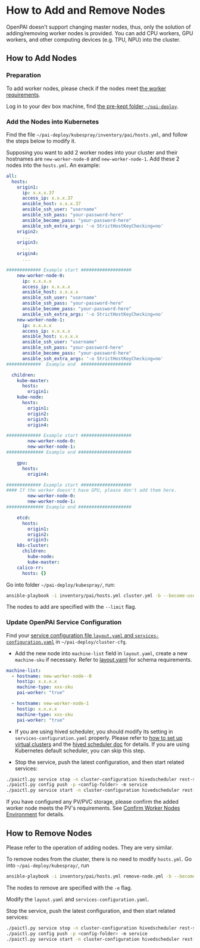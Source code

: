 # How to Add and Remove Nodes

OpenPAI doesn't support changing master nodes, thus, only the solution of adding/removing worker nodes is provided. You can add CPU workers, GPU workers, and other computing devices (e.g. TPU, NPU) into the cluster.

## How to Add Nodes

### Preparation

To add worker nodes, please check if the nodes meet [the worker requirements](./installation-guide.md##installation-requirements).

Log in to your dev box machine, find [the pre-kept folder `~/pai-deploy`](./installation-guide.md#keep-a-folder).

### Add the Nodes into Kubernetes

Find the file `~/pai-deploy/kubespray/inventory/pai/hosts.yml`, and follow the steps below to modify it. 

Supposing you want to add 2 worker nodes into your cluster and their hostnames are `new-worker-node-0` and `new-worker-node-1`.  Add these 2 nodes into the `hosts.yml`. An example:

```yaml
all:
  hosts:
    origin1:
      ip: x.x.x.37
      access_ip: x.x.x.37
      ansible_host: x.x.x.37
      ansible_ssh_user: "username"
      ansible_ssh_pass: "your-password-here"
      ansible_become_pass: "your-password-here"
      ansible_ssh_extra_args: '-o StrictHostKeyChecking=no'
    origin2:
      ...
    origin3:
      ...
    origin4:
      ...

############# Example start ################### 
    new-worker-node-0:
      ip: x.x.x.x
      access_ip: x.x.x.x
      ansible_host: x.x.x.x
      ansible_ssh_user: "username"
      ansible_ssh_pass: "your-password-here"
      ansible_become_pass: "your-password-here"
      ansible_ssh_extra_args: '-o StrictHostKeyChecking=no'
    new-worker-node-1:
      ip: x.x.x.x
      access_ip: x.x.x.x
      ansible_host: x.x.x.x
      ansible_ssh_user: "username"
      ansible_ssh_pass: "your-password-here"
      ansible_become_pass: "your-password-here"
      ansible_ssh_extra_args: '-o StrictHostKeyChecking=no'
#############  Example end  ###################

  children:
    kube-master:
      hosts:
        origin1:
    kube-node:
      hosts:
        origin1:
        origin2:
        origin3:
        origin4:

############# Example start ################### 
        new-worker-node-0:
        new-worker-node-1:
############## Example end #################### 

    gpu:
      hosts:
        origin4:

############# Example start ################### 
#### If the worker doesn't have GPU, please don't add them here.
        new-worker-node-0:
        new-worker-node-1:
############## Example end #################### 

    etcd:
      hosts:
        origin1:
        origin2:
        origin3:
    k8s-cluster:
      children:
        kube-node:
        kube-master:
    calico-rr:
      hosts: {}
``` 

Go into folder `~/pai-deploy/kubespray/`, run:

```bash
ansible-playbook -i inventory/pai/hosts.yml cluster.yml -b --become-user=root --limit=new-worker-node-0,new-worker-node-1 -e "@inventory/pai/openpai.yml"
```

The nodes to add are specified with the `--limit` flag.

### Update OpenPAI Service Configuration

Find your [service configuration file `layout.yaml` and `services-configuration.yaml`](./basic-management-operations.md#pai-service-management-and-paictl) in  `~/pai-deploy/cluster-cfg`.

- Add the new node into `machine-list` field in `layout.yaml`, create a new `machine-sku` if necessary. Refer to [layout.yaml](./installation-guide.md#layoutyaml-format) for schema requirements.

```yaml
machine-list:
  - hostname: new-worker-node--0
    hostip: x.x.x.x
    machine-type: xxx-sku
    pai-worker: "true"

  - hostname: new-worker-node-1
    hostip: x.x.x.x
    machine-type: xxx-sku
    pai-worker: "true"
```

- If you are using hived scheduler, you should modify its setting in `services-configuration.yaml` properly. Please refer to [how to set up virtual clusters](./how-to-set-up-virtual-clusters.md) and the [hived scheduler doc](https://github.com/microsoft/hivedscheduler/blob/master/doc/user-manual.md) for details. If you are using Kubernetes default scheduler, you can skip this step.

- Stop the service, push the latest configuration, and then start related services:

```bash
./paictl.py service stop -n cluster-configuration hivedscheduler rest-server job-exporter
./paictl.py config push -p <config-folder> -m service
./paictl.py service start -n cluster-configuration hivedscheduler rest-server job-exporter
```

If you have configured any PV/PVC storage, please confirm the added worker node meets the PV's requirements. See [Confirm Worker Nodes Environment](./how-to-set-up-storage.md#confirm-environment-on-worker-nodes) for details.

## How to Remove Nodes

Please refer to the operation of adding nodes. They are very similar.

To remove nodes from the cluster, there is no need to modify `hosts.yml`. 
Go into `~/pai-deploy/kubespray/`, run

```bash
ansible-playbook -i inventory/pai/hosts.yml remove-node.yml -b --become-user=root -e "node=worker-node-to-remove-0,worker-node-to-remove-1" -e "@inventory/pai/openpai.yml"
``` 

The nodes to remove are specified with the `-e` flag.

Modify the `layout.yaml` and `services-configuration.yaml`.

Stop the service, push the latest configuration, and then start related services:

```bash
./paictl.py service stop -n cluster-configuration hivedscheduler rest-server job-exporter
./paictl.py config push -p <config-folder> -m service
./paictl.py service start -n cluster-configuration hivedscheduler rest-server job-exporter
```
